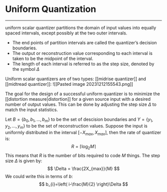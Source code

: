 # Uniform Quantization
--- 
uniform scalar quantizer partitions the domain of input values into equally spaced intervals, except possibly at the two outer intervals. 
- The end points of partition intervals are called the quantizer’s decision boundaries. 
- The output or reconstruction value corresponding to each interval is taken to be the midpoint of the interval. 
- The length of each interval is referred to as the step size, denoted by the symbol $\Delta$

Uniform scalar quantizers are of two types: [[midrise quantizer]] and [[midtread quantizer]]:
![[Pasted image 20231212155543.png]]

The goal for the design of a successful uniform quantizer is to minimize the [[distortion measure|distortion]] for a given source input with a desired number of output values. This can be done by adjusting the step size $\Delta$ to match the input statistics.

Let $B=\{b_{0}, b_{1}, \dots, b_{m}\}$ to be the set of descision boundaries and  $Y=\{y_{1}, y_{2}, \dots, y_{m}\}$ to be the set of reconstruction values. Suppose the input is uniformly distributed in the interval $[-X_{max}, X_{max}]$, then the rate of quantizer is:
$$
R=\lceil \log_{2}M \rceil 
$$
This means that $R$ is the number of bits required to code $M$ things. The step size $\Delta$ is given by:
$$
\Delta = \frac{2X_{max}}{M}
$$
We could write this in terms of $b$:
$$
b_{i}=\left(  i-\frac{M}{2} \right)\Delta
$$